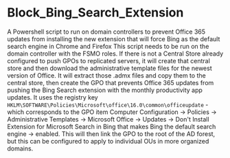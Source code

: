 # Block_Bing_Search_Extension
A Powershell script to run on domain controllers to prevent Office 365 updates from installing the new extension that will force Bing as the default search engine in Chrome and Firefox
This script needs to be run on the domain controller with the FSMO roles. If there is not a Central Store already configured to push GPOs to replicated servers, it will create that central store and then download the administrative template files for the newest version of Office. It will extract those .admx files and copy them to the central store, then create the GPO that prevents Office 365 updates from pushing the Bing Search extension with the monthly productivity app updates. It uses the registry key `HKLM\SOFTWARE\Policies\Microsoft\office\16.0\common\officeupdate` - which corresponds to the GPO item Computer Configuration -> Policies -> Administrative Templates -> Microsoft Office -> Updates -> Don't Install Extension for Microsoft Search in Bing that makes Bing the default search engine -> enabled. This will then link the GPO to the root of the AD forest, but this can be configured to apply to individual OUs in more organized domains.
